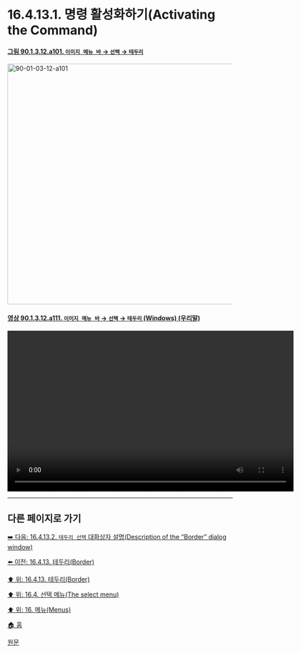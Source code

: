 # 16.4.13.1. 명령 활성화하기(Activating the Command)

<a id="90-01-03-12-a101"></a>

#### [그림 90.1.3.12.a101. `이미지 메뉴 바` → `선택` → `테두리`](./90-01-03-12-border.md#90-01-03-12-a101)
<img width="934" height="539" alt="90-01-03-12-a101" src="https://github.com/user-attachments/assets/f78a24be-b2f9-48fa-94ae-599919a7bbe2" />

<a id="90-01-03-12-a111"></a>

#### [영상 90.1.3.12.a111. `이미지 메뉴 바` → `선택` → `테두리` (Windows) (우리말)](./90-01-03-12-border.md#90-01-03-12-a111)
<video controls="controls" width="640" height="360" src="https://github.com/user-attachments/assets/d127f7a6-3294-40f3-9833-6d5ae928da66"></video>

<a comment="[ISSUE]원문에서 두가지 조건 1. 이미지가 반드시 알파채널 가져야 함 2. 선택도구 옵션에 anti-aliasing이 켜져 있어야 함 은 현재 상황에 맞지 않음"></a>

***

## 다른 페이지로 가기

[➡️ 다음: 16.4.13.2. `테두리 선택` 대화상자 설명(Description of the “Border” dialog window)](./16-04-13-02-00-description_of_the_border_dialog_window.md)

[⬅️ 이전: 16.4.13. 테두리(Border)](./16-04-13-00-border.md)

[⬆️ 위: 16.4.13. 테두리(Border)](./16-04-13-00-border.md)

[⬆️ 위: 16.4. 선택 메뉴(The select menu)](./16-04-00-the-select-menu.md)

[⬆️ 위: 16. 메뉴(Menus)](./16-00-menus.md)

[🏠 홈](./00-home.md)

[원문](https://docs.gimp.org/2.10/ko/gimp-selection-border.html#idm25006)